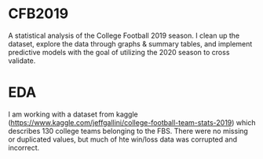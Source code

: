 # CFB2019
A statistical analysis of the College Football 2019 season. I clean up the dataset, explore the data through graphs &amp; summary tables, and implement predictive models with the goal of utilizing the 2020 season to cross validate.

# EDA
I am working with a dataset from kaggle (https://www.kaggle.com/jeffgallini/college-football-team-stats-2019) which describes 130 college teams belonging to the FBS.
There were no missing or duplicated values, but much of hte win/loss data was corrupted and incorrect. 
